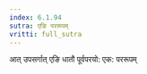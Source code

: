 ```yaml
---
index: 6.1.94
sutra: एङि पररूपम्
vritti: full_sutra
---
```


आत् उपसर्गात् एङि धातौ पूर्वपरयो: एक: पररूपम् 